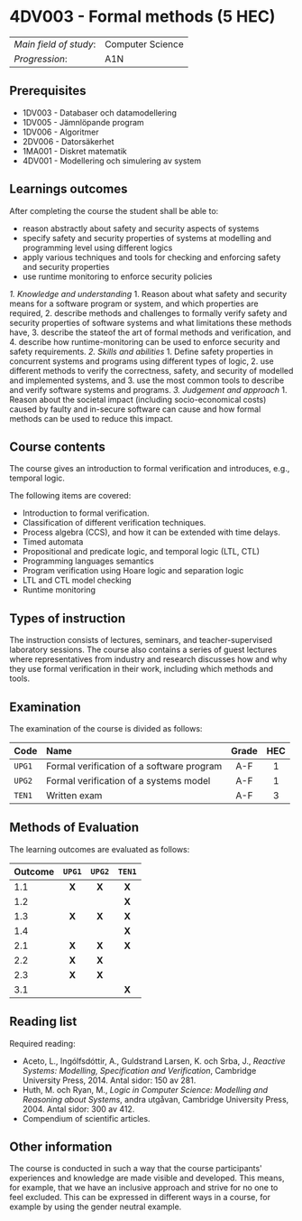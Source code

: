 # 4DV003 - Formal methods (5 HEC)

|     |     |
| --- | --- | 
| *Main field of study*: | Computer Science | 
| *Progression*: | A1N | 

## Prerequisites

- 1DV003 - Databaser och datamodellering
- 1DV005 - Jämnlöpande program 
- 1DV006 - Algoritmer
- 2DV006 - Datorsäkerhet
- 1MA001 - Diskret matematik
- 4DV001 - Modellering och simulering av system

## Learnings outcomes

After completing the course the student shall be able to:

- reason abstractly about safety and security aspects of systems
- specify safety and security properties of systems at modelling and programming level using different logics
- apply various techniques and tools for checking and enforcing safety and security properties
- use runtime monitoring to enforce security policies

*1. Knowledge and understanding*
	1. Reason about what safety and security means for a software program or system, and which properties are required, 
	2. describe methods and challenges to formally verify safety and security properties of software systems and what limitations these methods have, 
	3. describe the stateof the art of formal methods and verification, and
	4. describe how runtime-monitoring can be used to enforce security and safety requirements.
*2.	Skills and abilities*
	1. Define safety properties in concurrent systems and programs using different types of logic, 
	2. use different methods to verify the correctness, safety, and security of modelled and implemented systems, and
	3. use the most common tools to describe and verify software systems and programs.
*3.	Judgement and approach*
	1. Reason about the societal impact (including socio-economical costs) caused by faulty and in-secure software can cause and how formal methods can be used to reduce this impact.

## Course contents

The course gives an introduction to formal verification and introduces, e.g., temporal logic.

The following items are covered:

- Introduction to formal verification.
- Classification of different verification techniques.
- Process algebra (CCS), and how it can be extended with time delays.
- Timed automata
- Propositional and predicate logic, and temporal logic (LTL, CTL)
- Programming languages semantics
- Program verification using Hoare logic and separation logic 
- LTL and CTL model checking
- Runtime monitoring

## Types of instruction

The instruction consists of lectures, seminars, and teacher-supervised laboratory sessions. The course also contains a series of guest lectures where representatives from industry and research discusses how and why they use formal verification in their work, including which methods and tools.

## Examination

The examination of the course is divided as follows:

| Code | Name             | Grade | HEC | 
| :--- | :------------------------------------------ | :---: | :---: |  
|`UPG1`| Formal verification of a software program | A-F   | 1     |  
|`UPG2`| Formal verification of a systems model     | A-F   | 1     |  
|`TEN1`| Written exam                         | A-F   | 3     | 


## Methods of Evaluation

The learning outcomes are evaluated as follows:

| Outcome |`UPG1` |`UPG2` |`TEN1` |
| :--------- | :---: | :---: | :---: |
| 1.1        | **X** | **X** | **X** |
| 1.2        |       |       | **X** |
| 1.3        | **X** | **X** | **X** |
| 1.4        |       |       | **X** |
| 2.1        | **X** | **X** | **X** |
| 2.2        | **X** | **X** |       |
| 2.3        | **X** | **X** |       |
| 3.1        |       |       | **X** |

## Reading list

Required reading:

- Aceto, L., Ingólfsdóttir, A., Guldstrand Larsen, K. och Srba, J., *Reactive Systems: Modelling, Specification and Verification*, Cambridge University Press, 2014.  Antal sidor: 150 av 281.
- Huth, M. och Ryan, M., *Logic in Computer Science: Modelling and Reasoning about Systems*, andra utgåvan, Cambridge University Press, 2004. Antal sidor: 300 av 412.
- Compendium of scientific articles.

## Other information

The course is conducted in such a way that the course participants' experiences and knowledge are made visible and developed. This means, for example, that we have an inclusive approach and strive for no one to feel excluded. This can be expressed in different ways in a course, for example by using the gender neutral example.